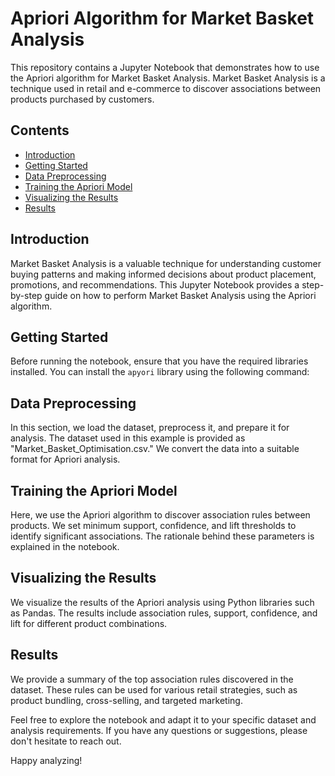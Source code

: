 # Apriori Algorithm for Market Basket Analysis

This repository contains a Jupyter Notebook that demonstrates how to use the Apriori algorithm for Market Basket Analysis. Market Basket Analysis is a technique used in retail and e-commerce to discover associations between products purchased by customers.

## Contents

- [Introduction](#introduction)
- [Getting Started](#getting-started)
- [Data Preprocessing](#data-preprocessing)
- [Training the Apriori Model](#training-the-apriori-model)
- [Visualizing the Results](#visualizing-the-results)
- [Results](#results)

## Introduction

Market Basket Analysis is a valuable technique for understanding customer buying patterns and making informed decisions about product placement, promotions, and recommendations. This Jupyter Notebook provides a step-by-step guide on how to perform Market Basket Analysis using the Apriori algorithm.

## Getting Started

Before running the notebook, ensure that you have the required libraries installed. You can install the `apyori` library using the following command:

## Data Preprocessing

In this section, we load the dataset, preprocess it, and prepare it for analysis. The dataset used in this example is provided as "Market_Basket_Optimisation.csv." We convert the data into a suitable format for Apriori analysis.

## Training the Apriori Model

Here, we use the Apriori algorithm to discover association rules between products. We set minimum support, confidence, and lift thresholds to identify significant associations. The rationale behind these parameters is explained in the notebook.

## Visualizing the Results

We visualize the results of the Apriori analysis using Python libraries such as Pandas. The results include association rules, support, confidence, and lift for different product combinations.

## Results

We provide a summary of the top association rules discovered in the dataset. These rules can be used for various retail strategies, such as product bundling, cross-selling, and targeted marketing.

Feel free to explore the notebook and adapt it to your specific dataset and analysis requirements. If you have any questions or suggestions, please don't hesitate to reach out.

Happy analyzing!